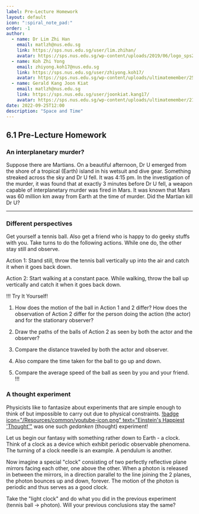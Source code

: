 ```yaml
---
label: Pre-Lecture Homework
layout: default
icon: ":spiral_note_pad:"
order: -1
author:
  - name: Dr Lim Zhi Han
    email: matlzh@nus.edu.sg
    link: https://sps.nus.edu.sg/user/lim.zhihan/
    avatar: https://sps.nus.edu.sg/wp-content/uploads/2019/06/logo_sps20.png
  - name: Koh Zhi Yong
    email: zhiyong.koh17@nus.edu.sg
    link: https://sps.nus.edu.sg/user/zhiyong.koh17/
    avatar: https://sps.nus.edu.sg/wp-content/uploads/ultimatemember/25/profile_photo-190x190.jpg?1662811284
  - name: Gerald Kang Joon Kiat
    email: matlzh@nus.edu.sg
    link: https://sps.nus.edu.sg/user/joonkiat.kang17/
    avatar: https://sps.nus.edu.sg/wp-content/uploads/ultimatemember/21/profile_photo-190x190.jpg?1662826964
date: 2022-09-25T12:00
description: "Space and Time"
---
```


## 6.1 Pre-Lecture Homework


### An interplanetary murder?

Suppose there are Martians. On a beautiful afternoon, Dr U emerged
from the shore of a tropical (Earth) island in his wetsuit and dive
gear. Something streaked across the sky and Dr U fell. It was 4:15
pm. In the investigation of the murder, it was found that at exactly
3 minutes before Dr U fell, a weapon capable of interplanetary murder
was fired in Mars. It was known that Mars was 60 million km away from
Earth at the time of murder. Did the Martian kill Dr U? 

---


### Different perspectives

Get yourself a tennis ball. Also get a friend who is happy to do geeky
stuffs with you. Take turns to do the following actions. While one
do, the other stay still and observe. 

Action 1: Stand still, throw the tennis ball vertically up into the
air and catch it when it goes back down. 

Action 2: Start walking at a constant pace. While walking, throw the
ball up vertically and catch it when it goes back down. 

!!! Try It Yourself!
1. How does the motion of the ball in Action 1 and 2 differ? How does
the observation of Action 2 differ for the person doing the action
(the actor) and for the stationary observer?

2. Draw the paths of the balls of Action 2 as seen by both the actor
and the observer?

3. Compare the distance traveled by both the actor and observer.


4. Also compare the time taken for the ball to go up and down.


5. Compare the average speed of the ball as seen by you and your friend.
!!!

### A thought experiment

Physicists like to fantasize about experiments that are simple
enough to think of but impossible to carry out due to physical constraints.
[!badge icon="/Resources/common/youtube-icon.png" text="Einstein's Happiest 'Thought'"](https://www.youtube.com/watch?v=lsBWCxAqwLg)
was one such *gedanken* (thought) experiment! 

Let us begin our fantasy with something rather down to Earth - a
clock. Think of a clock as a device which exhibit periodic observable
phenomena. The turning of a clock needle is an example. A pendulum
is another. 

Now imagine a special "clock" consisting of two perfectly reflective
plane mirrors facing each other, one above the other. When a photon
is released in between the mirrors, in a direction parallel to the
line joining the 2 planes, the photon bounces up and down, forever.
The motion of the photon is periodic and thus serves as a good clock. 

Take the "light clock" and do what you did in the previous experiment (tennis ball $\rightarrow$ photon). Will your previous conclusions stay the same?
